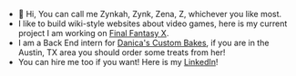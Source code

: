 - 👋 Hi, You can call me Zynkah, Zynk, Zena, Z, whichever you like most.
- I like to build wiki-style websites about video games, here is my current project I am working on [Final Fantasy X](https://final-fantasy-x.vercel.app/).
- I am a Back End intern for [Danica's Custom Bakes](https://danicascustombakes.com/), if you are in the Austin, TX area you should order some treats from her!
- You can hire me too if you want! Here is my [LinkedIn](https://www.linkedin.com/in/zena-creps/)!



